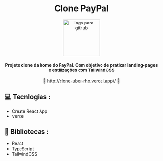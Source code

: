 <div align='center'>

   # Clone PayPal
   
   <img height='120px' src="https://cdn-icons-png.flaticon.com/512/174/174861.png" alt='logo para github'/>
   
   #### Projeto clone da home do PayPal. Com objetivo de praticar landing-pages e estilizações com TailwindCSS ####

   :link: <http://clone-uber-rho.vercel.app//> :link:
</div>

## :computer: Tecnlogias :

- Create React App
- Vercel

## :rocket: Bibliotecas :

- React
- TypeScript
- TailwindCSS

